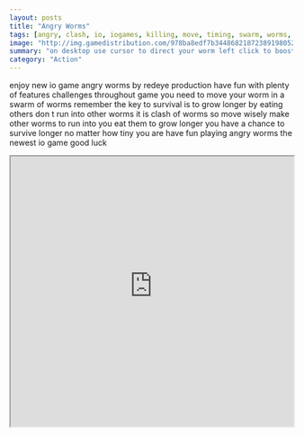 ```yaml
---
layout: posts
title: "Angry Worms"
tags: [angry, clash, io, iogames, killing, move, timing, swarm, worms, crawling, free, online, games, oyna, game, free, games, play, play, games]
image: "http://img.gamedistribution.com/978ba8edf7b344868218723891980525.jpg"
summary: "on desktop use cursor to direct your worm left click to boost worm on mobile touch to screen to direct your worm touch boost icon to boost  free online games oyna game free games play play games"
category: "Action"
---
```


enjoy new io game angry worms by redeye production have fun with plenty of features challenges throughout game you need to move your worm in a swarm of worms remember the key to survival is to grow longer by eating others don t run into other worms it is clash of worms so move wisely make other worms to run into you eat them to grow longer you have a chance to survive longer no matter how tiny you are have fun playing angry worms the newest io game good luck

<iframe width="100%" height="480px;" src="http://html5.gamedistribution.com/978ba8edf7b344868218723891980525/"></iframe>